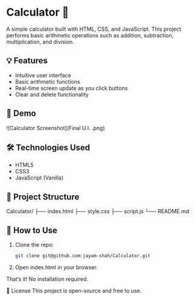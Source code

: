 # Calculator 🔢

A simple  calculator built with HTML, CSS, and JavaScript. This project performs basic arithmetic operations such as addition, subtraction, multiplication, and division.

## 💡 Features

- Intuitive user interface
- Basic arithmetic functions
- Real-time screen update as you click buttons
- Clear and delete functionality

## 🚀 Demo

![Calculator Screenshot](Final U.I. .png) 

## 🛠️ Technologies Used

- HTML5
- CSS3
- JavaScript (Vanilla)

## 📁 Project Structure
Calculator/
├── index.html
├── style.css
├── script.js
└── README.md

## 🔧 How to Use

1. Clone the repo:

   ```bash
   git clone git@github.com:jayam-shah/Calculator.git

2. Open index.html in your browser.

That’s it! No installation required.

📄 License
This project is open-source and free to use.
